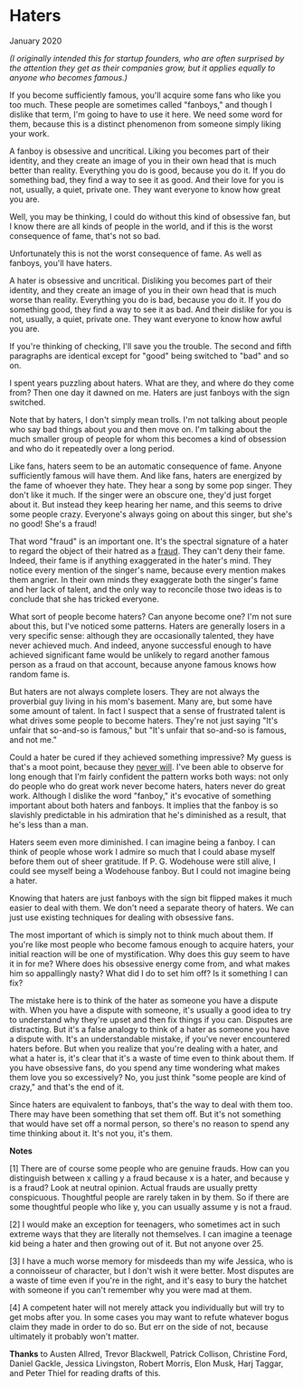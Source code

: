 # Haters

January 2020  
  
*(I originally intended this for startup founders, who are often
surprised by the attention they get as their companies grow, but
it applies equally to anyone who becomes famous.)*  
  
If you become sufficiently famous, you'll acquire some fans who
like you too much. These people are sometimes called "fanboys," and
though I dislike that term, I'm going to have to use it here. We
need some word for them, because this is a distinct phenomenon from
someone simply liking your work.  
  
A fanboy is obsessive and uncritical. Liking you becomes part of
their identity, and they create an image of you in their own head
that is much better than reality. Everything you do is good, because
you do it. If you do something bad, they find a way to see it as
good. And their love for you is not, usually, a quiet, private one.
They want everyone to know how great you are.  
  
Well, you may be thinking, I could do without this kind of obsessive
fan, but I know there are all kinds of people in the world, and if
this is the worst consequence of fame, that's not so bad.  
  
Unfortunately this is not the worst consequence of fame. As well
as fanboys, you'll have haters.  
  
A hater is obsessive and uncritical. Disliking you becomes part of
their identity, and they create an image of you in their own head
that is much worse than reality. Everything you do is bad, because
you do it. If you do something good, they find a way to see it as
bad. And their dislike for you is not, usually, a quiet, private
one. They want everyone to know how awful you are.  
  
If you're thinking of checking, I'll save you the trouble. The
second and fifth paragraphs are identical except for "good" being
switched to "bad" and so on.  
  
I spent years puzzling about haters. What are they, and where do
they come from? Then one day it dawned on me. Haters are just fanboys
with the sign switched.  
  
Note that by haters, I don't simply mean trolls. I'm not talking about 
people who say bad things about you and then move on. I'm talking
about the much smaller group of people for whom this becomes a 
kind of obsession and who do it repeatedly over a long period.  
  
Like fans, haters seem to be an automatic consequence of fame.
Anyone sufficiently famous will have them. And like fans, haters
are energized by the fame of whoever they hate. They hear a song
by some pop singer. They don't like it much. If the singer were an
obscure one, they'd just forget about it. But instead they keep
hearing her name, and this seems to drive some people crazy.
Everyone's always going on about this singer, but she's no good!
She's a fraud!  
  
That word "fraud" is an important one. It's the spectral signature
of a hater to regard the object of their hatred as a 
[fraud](https://twitter.com/search?q=Musk%20fraud&src=typed_query&f=live). They
can't deny their fame. Indeed, their fame is if anything exaggerated
in the hater's mind. They notice every mention of the singer's name,
because every mention makes them angrier. In their own minds they
exaggerate both the singer's fame and her lack of talent, and the
only way to reconcile those two ideas is to conclude that she has
tricked everyone.  
  
What sort of people become haters? Can anyone become one? I'm not
sure about this, but I've noticed some patterns. Haters are generally
losers in a very specific sense: although they are occasionally
talented, they have never achieved much. And indeed, anyone
successful enough to have achieved significant fame would be unlikely
to regard another famous person as a fraud on that account, because
anyone famous knows how random fame is.  
  
But haters are not always complete losers. They are not always the
proverbial guy living in his mom's basement. Many are, but some
have some amount of talent. In fact I suspect that a sense of
frustrated talent is what drives some people to become haters.
They're not just saying "It's unfair that so-and-so is famous," but
"It's unfair that so-and-so is famous, and not me."  
  
Could a hater be cured if they achieved something impressive? My
guess is that's a moot point, because they 
[never will](mean.html). I've been
able to observe for long enough that I'm fairly confident the pattern
works both ways: not only do people who do great work never become
haters, haters never do great work. Although I dislike the word
"fanboy," it's evocative of something important about both haters
and fanboys. It implies that the fanboy is so slavishly predictable in his admiration
that he's diminished as a result, that he's less than a man.  
  
Haters seem even more diminished. I can imagine being a fanboy.
I can think of people whose work I admire so much that I could abase
myself before them out of sheer gratitude. If P. G. Wodehouse were
still alive, I could see myself being a Wodehouse fanboy. But I
could not imagine being a hater.  
  
Knowing that haters are just fanboys with the sign bit flipped makes
it much easier to deal with them. We don't need a separate theory
of haters. We can just use existing techniques for dealing with
obsessive fans.  
  
The most important of which is simply not to think much about them.
If you're like most people who become famous enough to acquire
haters, your initial reaction will be one of mystification. Why
does this guy seem to have it in for me? Where does his obsessive
energy come from, and what makes him so appallingly nasty? What did
I do to set him off? Is it something I can fix?  
  
The mistake here is to think of the hater as someone you have a
dispute with. When you have a dispute with someone, it's usually a
good idea to try to understand why they're upset and then fix things
if you can. Disputes are distracting. But it's a false analogy to
think of a hater as someone you have a dispute with. It's an
understandable mistake, if you've never encountered haters before.
But when you realize that you're dealing with a hater, and what a
hater is, it's clear that it's a waste of time even to think about
them. If you have obsessive fans, do you spend any time wondering
what makes them love you so excessively? No, you just think "some
people are kind of crazy," and that's the end of it.  
  
Since haters are equivalent to fanboys, that's the way to deal with
them too. There may have been something that set them off. But it's
not something that would have set off a normal person, so there's
no reason to spend any time thinking about it. It's not you, it's
them.  
  
  
  
  
  
  
  
  
  
**Notes**  
  
[1] There are of course some people who are genuine frauds. How can
you distinguish between x calling y a fraud because x is a hater,
and because y is a fraud? Look at neutral opinion. Actual frauds
are usually pretty conspicuous. Thoughtful people are rarely taken
in by them. So if there are some thoughtful people who like y, you
can usually assume y is not a fraud.  
  
[2] I would make an exception for teenagers, who sometimes act in
such extreme ways that they are literally not themselves. I can
imagine a teenage kid being a hater and then growing out of it. But
not anyone over 25.  
  
[3] I have a much worse memory for misdeeds than my wife Jessica,
who is a connoisseur of character, but I don't wish it were better.
Most disputes are a waste of time even if you're in the right, and
it's easy to bury the hatchet with someone if you can't remember
why you were mad at them.  
  
[4] A competent hater will not merely attack you individually but
will try to get mobs after you. In some cases you may want to refute
whatever bogus claim they made in order to do so. But err on the
side of not, because ultimately it probably won't matter.  
  
  
  
**Thanks** to Austen Allred, Trevor Blackwell, Patrick Collison,
Christine Ford, Daniel Gackle, Jessica Livingston, Robert Morris, 
Elon Musk, Harj Taggar, and Peter Thiel for reading drafts of this.  
  
